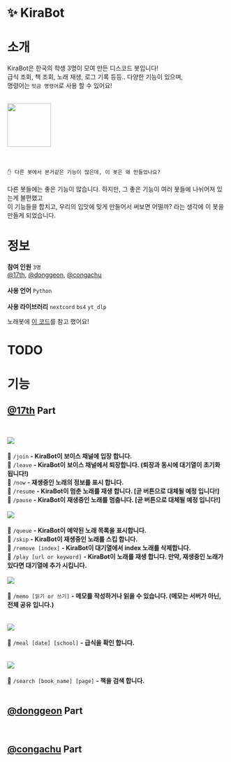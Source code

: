 
# ✨ KiraBot
# 소개
KiraBot은 한국의 학생 3명이 모여 만든 디스코드 봇입니다!<br>
급식 조회, 책 조회, 노래 재생, 로그 기록 등등.. 다양한 기능이 있으며,<br>
명령어는 ``빗금 명령어``로 사용 할 수 있어요!<br><br>

<a href="https://discord.com/api/oauth2/authorize?client_id=1011602097801809990&permissions=8&scope=applications.commands%20bot"><img width="100px" src="https://user-images.githubusercontent.com/68435966/187939033-005b1748-12d9-41e8-8e3b-8de047bbd0ae.png"/></a><br><br><br>

``✋ 다른 봇에서 본거같은 기능이 많은데, 이 봇은 왜 만들었나요?``<br><br>
다른 봇들에는 좋은 기능이 많습니다. 하지만, 그 좋은 기능이 여러 봇들에 나뉘어져 있는게 불편했고<br>
이 기능들을 합치고, 우리의 입맛에 맞게 만들어서 써보면 어떨까? 라는 생각에 이 봇을 만들게 되었습니다.


# 정보
**참여 인원** ``3명``<br>
<a href="https://github.com/oneseventh">@17th</a>, <a href="https://github.com/zzxz46412">@donggeon</a>, <a href="https://github.com/congachu">@congachu</a><br><br>
**사용 언어** ``Python``<br><br>
**사용 라이브러리** ``nextcord`` ``bs4`` ``yt_dlp``

노래봇에 [이 코드](https://gist.github.com/vbe0201/ade9b80f2d3b64643d854938d40a0a2d)를 참고 했어요!

# TODO


# 기능
<h2><a href="https://github.com/oneseventh">@17th</a> Part</h2><br>

<img src="https://user-images.githubusercontent.com/68435966/187944836-32a78b66-3174-43b8-8745-ec8689848a3a.png"/><br><br>
🎵 ``/join`` **- KiraBot이 보이스 채널에 입장 합니다.**<br>
🎵 ``/leave`` **- KiraBot이 보이스 채널에서 퇴장합니다. (퇴장과 동시에 대기열이 초기화 됩니다!)**<br>
🎵 ``/now`` **- 재생중인 노래의 정보를 표시 합니다.**<br>
🎵 ``/resume`` **- KiraBot이 멈춘 노래를 재생 합니다. [곧 버튼으로 대체될 예정 입니다!]**<br>
🎵 ``/pause`` **- KiraBot이 재생중인 노래를 멈춥니다. [곧 버튼으로 대체될 예정 입니다!]**<br>
<br><img src="https://user-images.githubusercontent.com/68435966/187945605-85cb9f52-58aa-4f4f-9974-ff976f512b3c.png"/><br><br>
🎵 ``/queue`` **- KiraBot이 예약된 노래 목록을 표시합니다.**<br>
🎵 ``/skip`` **- KiraBot이 재생중인 노래를 스킵 합니다.**<br>
🎵 ``/remove [index]`` **- KiraBot이 대기열에서 index 노래를 삭제합니다.**<br>
🎵 ``/play [url or keyword]`` **- KiraBot이 노래를 재생 합니다. 만약, 재생중인 노래가 있다면 대기열에 추가 시킵니다.**<br>
<br><img src="https://user-images.githubusercontent.com/68435966/187948224-cf9f3d75-cc0d-4d9e-9e6a-d71447d1fbb6.png"/><br><br>
📝 ``/memo [읽기 or 쓰기]`` **- 메모를 작성하거나 읽을 수 있습니다. (메모는 서버가 아닌, 전체 공유 입니다.)**<br><br>
<br><img src="https://user-images.githubusercontent.com/68435966/187947251-b3372e49-6009-48dd-99b9-b656503b2926.png"/><br><br>
🍔 ``/meal [date] [school]`` **- 급식을 확인 합니다.**<br><br>
<br><img src="https://user-images.githubusercontent.com/68435966/187946824-6a25b714-d72f-4d90-b043-5a76a5a3cab6.png"/><br><br>
📖 ``/search [book_name] [page]`` **- 책을 검색 합니다.**<br><br>

<h2><a href="https://github.com/zzxz46412">@donggeon</a> Part</h2><br>
<h2><a href="https://github.com/congachu">@congachu</a> Part</h2><br>
